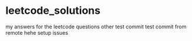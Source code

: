 # leetcode_solutions
my answers for the leetcode questions 
other test commit
test commit from remote hehe setup issues 
